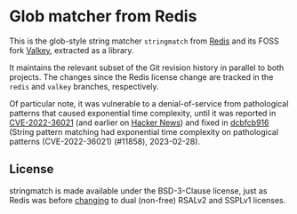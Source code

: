 # Glob matcher from Redis

This is the glob-style string matcher `stringmatch` from [Redis](https://github.com/redis/redis)
and its FOSS fork [Valkey](https://github.com/valkey-io/valkey), extracted as a
library.

It maintains the relevant subset of the Git revision history in parallel to both
projects. The changes since the Redis license change are tracked in the `redis`
and `valkey` branches, respectively.

Of particular note, it was vulnerable to a denial-of-service from pathological
patterns that caused exponential time complexity, until it was reported in
[CVE-2022-36021](https://nvd.nist.gov/vuln/detail/CVE-2022-36021) (and earlier
on [Hacker News](https://news.ycombinator.com/item?id=32436743)) and fixed in
[dcbfcb916](https://github.com/redis/redis/commit/dcbfcb916ca1a269b3feef86ee86835294758f84)
(String pattern matching had exponential time complexity on pathological
patterns (CVE-2022-36021) (#11858), 2023-02-28).

## License

stringmatch is made available under the BSD-3-Clause license, just as Redis was
before [changing](https://redis.io/blog/redis-adopts-dual-source-available-licensing/)
to dual (non-free) RSALv2 and SSPLv1 licenses.
